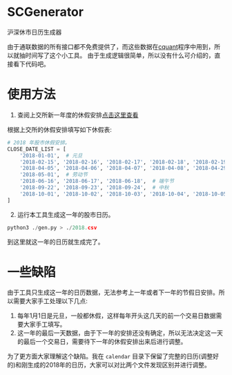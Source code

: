 # SCGenerator

沪深休市日历生成器

由于通联数据的所有接口都不免费提供了，而这些数据在[cquant](https://github.com/datochan/cquant)程序中用到，所以就抽时间写了这个小工具。
由于生成逻辑很简单，所以没有什么可介绍的，直接看下代码吧。

# 使用方法

1. 查阅上交所新一年度的休假安排[点击这里查看](http://www.sse.com.cn/disclosure/dealinstruc/closed/)

根据上交所的休假安排填写如下休假表:
```python
# 2018 年股市休假安排。
CLOSE_DATE_LIST = [
    '2018-01-01',  # 元旦
    '2018-02-15', '2018-02-16', '2018-02-17', '2018-02-18', '2018-02-19', '2018-02-20', '2018-02-21',  # 春节
    '2018-04-05', '2018-04-06', '2018-04-07', '2018-04-08', '2018-04-29', '2018-04-30',  # 清明
    '2018-05-01',  # 劳动节
    '2018-06-16', '2018-06-17', '2018-06-18',  # 端午节
    '2018-09-22', '2018-09-23', '2018-09-24',  # 中秋
    '2018-10-01', '2018-10-02', '2018-10-03', '2018-10-04', '2018-10-05', '2018-10-06', '2018-10-07',  # 国庆
]
```

2. 运行本工具生成这一年的股市日历。

```python
python3 ./gen.py > ./2018.csv
```

到这里就这一年的日历就生成完了。

# 一些缺陷

由于工具只生成这一年的日历数据，无法参考上一年或者下一年的节假日安排。所以需要大家手工处理以下几点:
1. 每年1月1日是元旦，一般都休假，这样每年开头这几天的前一个交易日数据需要大家手工填写。
2. 这一年的最后一天数据，由于下一年的安排还没有确定，所以无法决定这一天的最后一个交易日，需要待下一年的休假安排出来后进行调整。

为了更方面大家理解这个缺陷。我在 `calendar` 目录下保留了完整的日历(调整好的)和刚生成的2018年的日历，大家可以对比两个文件发现区别并进行调整。